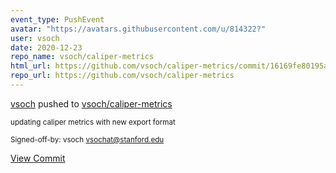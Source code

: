 ```yaml
---
event_type: PushEvent
avatar: "https://avatars.githubusercontent.com/u/814322?"
user: vsoch
date: 2020-12-23
repo_name: vsoch/caliper-metrics
html_url: https://github.com/vsoch/caliper-metrics/commit/16169fe80195aaad834ded3d6bda83b5888e9d41
repo_url: https://github.com/vsoch/caliper-metrics
---
```


<a href='https://github.com/vsoch' target='_blank'>vsoch</a> pushed to <a href='https://github.com/vsoch/caliper-metrics' target='_blank'>vsoch/caliper-metrics</a>

<small>updating caliper metrics with new export format

Signed-off-by: vsoch <vsochat@stanford.edu></small>

<a href='https://github.com/vsoch/caliper-metrics/commit/16169fe80195aaad834ded3d6bda83b5888e9d41' target='_blank'>View Commit</a>